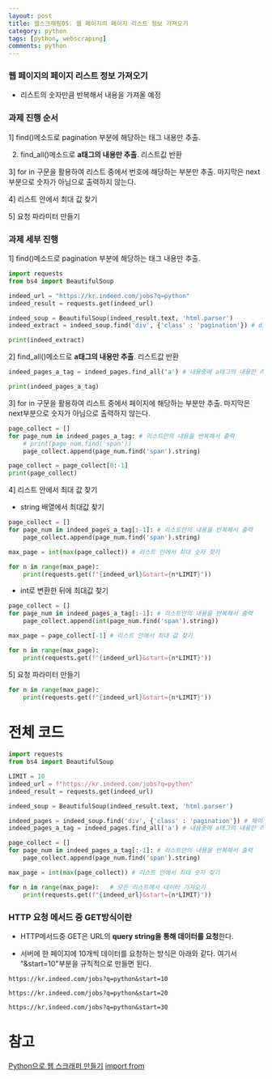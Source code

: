```yaml
---
layout: post
title: 웹스크래핑05. 웹 페이지의 페이지 리스트 정보 가져오기
category: python
tags: [python, webscraping]
comments: python
---
```


### 웹 페이지의 페이지 리스트 정보 가져오기

- 리스트의 숫자만큼 반복해서 내용을 가져올 예정
    
### 과제 진행 순서

1] find()메소드로 pagination 부분에 해당하는 태그 내용만 추출.

2) find_all()메소드로 **a태그의 내용만 추출**. 리스트값 반환

3] for in 구문을 활용하여 리스트 중에서 번호에 해당하는 부분만 추출. 마지막은 next부분으로 숫자가 아님으로 출력하지 않는다.

4] 리스트 안에서 최대 값 찾기

5] 요청 파라미터 만들기

### 과제 세부 진행

1] find()메소드로 pagination 부분에 해당하는 태그 내용만 추출.

```python
import requests
from bs4 import BeautifulSoup

indeed_url = "https://kr.indeed.com/jobs?q=python"
indeed_result = requests.get(indeed_url)

indeed_soup = BeautifulSoup(indeed_result.text, 'html.parser')
indeed_extract = indeed_soup.find('div', {'class' : 'pagination'}) # div태그안의 pagination 클래스 태그를 추출한다. find()메소드로 리턴값은 한 줄의 태그이다!

print(indeed_extract)
```

2] find_all()메소드로 **a태그의 내용만 추출**. 리스트값 반환


```python
indeed_pages_a_tag = indeed_pages.find_all('a') # 내용중에 a태그의 내용만 리스트로 반환

print(indeed_pages_a_tag)
```

3] for in 구문을 활용하여 리스트 중에서 페이지에 해당하는 부분만 추출. 마지막은 next부분으로 숫자가 아님으로 출력하지 않는다.

```python
page_collect = []
for page_num in indeed_pages_a_tag: # 리스트안의 내용을 반복해서 출력
    # print(page_num.find('span'))
    page_collect.append(page_num.find('span').string)

page_collect = page_collect[0:-1]
print(page_collect)
```

4] 리스트 안에서 최대 값 찾기

- string 배열에서 최대값 찾기

```python
page_collect = []
for page_num in indeed_pages_a_tag[:-1]: # 리스트안의 내용을 반복해서 출력
    page_collect.append(page_num.find('span').string)

max_page = int(max(page_collect)) # 리스트 안에서 최대 숫자 찾기

for n in range(max_page):
    print(requests.get(f"{indeed_url}&start={n*LIMIT}"))
```

- int로 변환한 뒤에 최대값 찾기

```python
page_collect = []
for page_num in indeed_pages_a_tag[:-1]: # 리스트안의 내용을 반복해서 출력
    page_collect.append(int(page_num.find('span').string))

max_page = page_collect[-1] # 리스트 안에서 최대 값 찾기

for n in range(max_page):
    print(requests.get(f"{indeed_url}&start={n*LIMIT}"))
```

5] 요청 파라미터 만들기

```python
for n in range(max_page):
    print(requests.get(f"{indeed_url}&start={n*LIMIT}"))
```

# 전체 코드

```python
import requests
from bs4 import BeautifulSoup

LIMIT = 10
indeed_url = f"https://kr.indeed.com/jobs?q=python"
indeed_result = requests.get(indeed_url)

indeed_soup = BeautifulSoup(indeed_result.text, 'html.parser')

indeed_pages = indeed_soup.find('div', {'class' : 'pagination'}) # 페이지네이션 클래스의 내용만 추출
indeed_pages_a_tag = indeed_pages.find_all('a') # 내용중에 a태그의 내용만 리스트로 반환

page_collect = []
for page_num in indeed_pages_a_tag[:-1]: # 리스트안의 내용을 반복해서 출력
    page_collect.append(page_num.find('span').string)

max_page = int(max(page_collect)) # 리스트 안에서 최대 숫자 찾기

for n in range(max_page):   # 모든 리스트에서 데이터 가져오기
    print(requests.get(f"{indeed_url}&start={n*LIMIT}"))

```

### HTTP 요청 메서드 중 GET방식이란

- HTTP메서드중 GET은 URL의 **query string을 통해 데이터를 요청**한다.

- 서버에 한 페이지에 10개씩 데이터를 요청하는 방식은 아래와 같다. 여기서 "&start=10"부분을 규칙적으로 만들면 된다.

```
https://kr.indeed.com/jobs?q=python&start=10

https://kr.indeed.com/jobs?q=python&start=20

https://kr.indeed.com/jobs?q=python&start=30
```


# 참고

[Python으로 웹 스크래퍼 만들기](https://nomadcoders.co/python-for-beginners/lectures/118)
[import from](http://cloudrain21.com/python-difference-between-import-from-import)